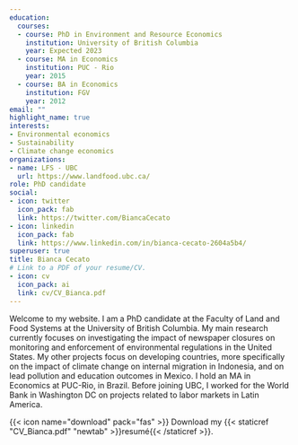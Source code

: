 ```yaml
---
education:
  courses:
  - course: PhD in Environment and Resource Economics
    institution: University of British Columbia
    year: Expected 2023
  - course: MA in Economics
    institution: PUC - Rio
    year: 2015
  - course: BA in Economics
    institution: FGV
    year: 2012
email: ""
highlight_name: true
interests:
- Environmental economics
- Sustainability
- Climate change economics
organizations:
- name: LFS - UBC
  url: https://www.landfood.ubc.ca/
role: PhD candidate
social:
- icon: twitter
  icon_pack: fab
  link: https://twitter.com/BiancaCecato
- icon: linkedin
  icon_pack: fab
  link: https://www.linkedin.com/in/bianca-cecato-2604a5b4/
superuser: true
title: Bianca Cecato
# Link to a PDF of your resume/CV.
- icon: cv
  icon_pack: ai
  link: cv/CV_Bianca.pdf
---
```


Welcome to my website. I am a PhD candidate at the Faculty of Land and Food Systems at the University of British Columbia. My main research currently focuses on investigating the impact of newspaper closures on monitoring and enforcement of environmental regulations in the United States. My other projects focus on developing countries, more specifically on the impact of climate change on internal migration in Indonesia, and on lead pollution and education outcomes in Mexico. I hold an MA in Economics at PUC-Rio, in Brazil. Before joining UBC, I worked for the World Bank in Washington DC on projects related to labor markets in Latin America.

{{< icon name="download" pack="fas" >}} Download my {{< staticref "CV_Bianca.pdf" "newtab" >}}resumé{{< /staticref >}}.
